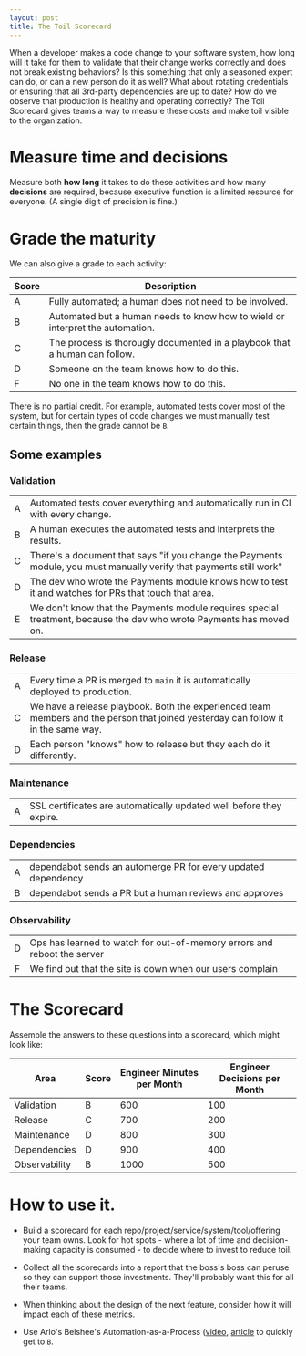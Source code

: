 ```yaml
---
layout: post
title: The Toil Scorecard
---
```


When a developer makes a code change to your software system, how long will it take for them to validate that their change works correctly and does not break existing behaviors? Is this something that only a seasoned expert can do, or can a new person do it as well? What about rotating credentials or ensuring that all 3rd-party dependencies are up to date? How do we observe that production is healthy and operating correctly? The Toil Scorecard gives teams a way to measure these costs and make toil visible to the organization.

# Measure time and decisions

Measure both **how long** it takes to do these activities and how many **decisions** are required, because executive function is a limited resource for everyone. (A single digit of precision is fine.)

# Grade the maturity

We can also give a grade to each activity:

| Score | Description                                                                   |
|-------|-------------------------------------------------------------------------------|
| A     | Fully automated; a human does not need to be involved.                        |
| B     | Automated but a human needs to know how to wield or interpret the automation. |
| C     | The process is thorougly documented in a playbook that a human can follow.    |
| D     | Someone on the team knows how to do this.                                     |
| F     | No one in the team knows how to do this.                                      |

There is no partial credit. For example, automated tests cover most of the system, but for certain types of code changes we must manually test certain things, then the grade cannot be `B`.

## Some examples

### Validation
| | |
| :-: | - |
| A | Automated tests cover everything and automatically run in CI with every change. |
| B | A human executes the automated tests and interprets the results. |
| C | There's a document that says "if you change the Payments module, you must manually verify that payments still work"	|
| D | The dev who wrote the Payments module knows how to test it and watches for PRs that touch that area.
| E | We don't know that the Payments module requires special treatment, because the dev who wrote Payments has moved on. |

### Release
| | |
| :-: | - |
| A | Every time a PR is merged to `main` it is automatically deployed to production. |
| C | We have a release playbook. Both the experienced team members and the person that joined yesterday can follow it in the same way. |
| D | Each person "knows" how to release but they each do it differently. |

### Maintenance
| | |
| :-: | - |
| A | SSL certificates are automatically updated well before they expire. |

### Dependencies
| | |
| :-: | - |
| A | dependabot sends an automerge PR for every updated dependency |
| B | dependabot sends a PR but a human reviews and approves |

### Observability
| | |
| :-: | - |
| D | Ops has learned to watch for out-of-memory errors and reboot the server |
| F | We find out that the site is down when our users complain |


# The Scorecard

Assemble the answers to these questions into a scorecard, which might look like:

| Area          | Score | Engineer Minutes per Month | Engineer Decisions per Month |
|---------------|-------|----------------------------|------------------------------|
| Validation    | B     | 600                        | 100                          |
| Release       | C     | 700                        | 200                          |
| Maintenance   | D     | 800                        | 300                          |
| Dependencies  | D     | 900                        | 400                          |
| Observability | B     | 1000                       | 500                          |

# How to use it.

* Build a scorecard for each repo/project/service/system/tool/offering your team owns. Look for hot spots - where a lot of time and decision-making capacity is consumed - to decide where to invest to reduce toil.

* Collect all the scorecards into a report that the boss's boss can peruse so they can support those investments. They'll probably want this for all their teams.

* When thinking about the design of the next feature, consider how it will impact each of these metrics.

* Use Arlo's Belshee's Automation-as-a-Process ([video](https://www.youtube.com/watch?v=ydq-KjGDRJg), [article](https://digdeeproots.substack.com/p/when-should-i-automate) to quickly get to `B`.
